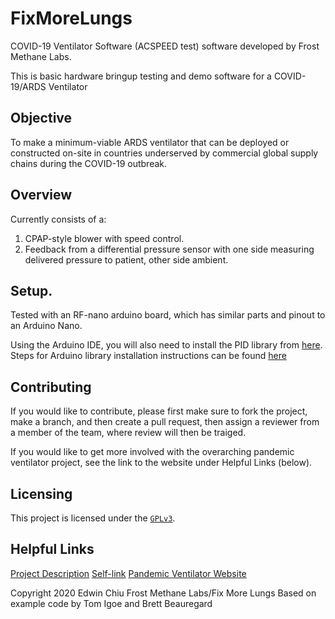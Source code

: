 # FixMoreLungs

COVID-19 Ventilator Software (ACSPEED test) software developed by Frost
Methane Labs.

This is basic hardware bringup testing and demo software for a COVID-19/ARDS Ventilator

## Objective

To make a minimum-viable ARDS ventilator that can be deployed
or constructed on-site in countries underserved by commercial global supply
chains during the COVID-19 outbreak.

## Overview

Currently consists of a:
1. CPAP-style blower with speed control.
2. Feedback from a differential pressure sensor with one side measuring delivered pressure to patient, other side ambient.

## Setup.

Tested with an RF-nano arduino board, which has similar parts and pinout to an
Arduino Nano.

Using the Arduino IDE, you will also need to install the PID library from
[here](https://github.com/br3ttb/Arduino-PID-Library). Steps for Arduino library
installation instructions can be found
[here](https://www.arduino.cc/en/guide/libraries)

## Contributing

If you would like to contribute, please first make sure to fork the project,
make a branch, and then create a pull request, then assign a reviewer from
a member of the team, where review will then be traiged.

If you would like to get more involved with the overarching pandemic ventilator
project, see the link to the website under Helpful Links (below).

## Licensing

This project is licensed under the
[`GPLv3`](https://www.gnu.org/licenses/gpl-3.0.en.html).

## Helpful Links

[Project Description](http://bit.ly/2wYqj3X)
[Self-link](https://github.com/inceptionev/FixMoreLungs)
[Pandemic Ventilator Website](https://www.pandemicventilator.com)

  Copyright 2020
  Edwin Chiu
  Frost Methane Labs/Fix More Lungs
  Based on example code by Tom Igoe and Brett Beauregard



